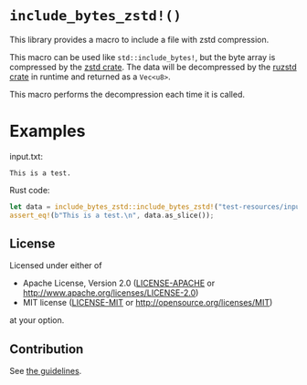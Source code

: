 # `include_bytes_zstd!()`

This library provides a macro to include a file with zstd compression.

This macro can be used like `std::include_bytes!`, but the byte array is compressed by the [zstd
crate](https://docs.rs/zstd/). The data will be decompressed by the [ruzstd
crate](https://docs.rs/ruzstd/) in runtime and returned as a `Vec<u8>`.

This macro performs the decompression each time it is called.

# Examples

input.txt:

```plain
This is a test.
```

Rust code:

```rust
let data = include_bytes_zstd::include_bytes_zstd!("test-resources/input.txt", 19);
assert_eq!(b"This is a test.\n", data.as_slice());
```

## License

Licensed under either of

 * Apache License, Version 2.0
   ([LICENSE-APACHE](LICENSE-APACHE) or http://www.apache.org/licenses/LICENSE-2.0)
 * MIT license
   ([LICENSE-MIT](LICENSE-MIT) or http://opensource.org/licenses/MIT)

at your option.

## Contribution

See [the guidelines](CONTRIBUTING.md).
